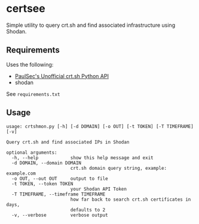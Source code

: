 # certsee

Simple utility to query crt.sh and find associated infrastructure using Shodan.

## Requirements

Uses the following:

* [PaulSec's Unofficial crt.sh Python API](https://github.com/PaulSec/crt.sh)
* shodan

See `requirements.txt`

## Usage

```
usage: crtshmon.py [-h] [-d DOMAIN] [-o OUT] [-t TOKEN] [-T TIMEFRAME] [-v]

Query crt.sh and find associated IPs in Shodan

optional arguments:
  -h, --help            show this help message and exit
  -d DOMAIN, --domain DOMAIN
                        crt.sh domain query string, example: example.com
  -o OUT, --out OUT     output to file
  -t TOKEN, --token TOKEN
                        your Shodan API Token
  -T TIMEFRAME, --timeframe TIMEFRAME
                        how far back to search crt.sh certificates in days,
                        defaults to 2
  -v, --verbose         verbose output
```